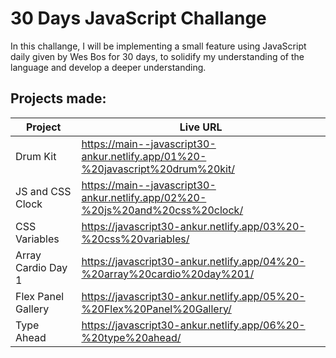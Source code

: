 # 30 Days JavaScript Challange

In this challange, I will be implementing a small feature using JavaScript daily given by Wes Bos for 30 days, to solidify my understanding of the language and develop a deeper understanding.

## Projects made:

| Project            | Live URL                                                                       |
| ------------------ | ------------------------------------------------------------------------------ |
| Drum Kit           | https://main--javascript30-ankur.netlify.app/01%20-%20javascript%20drum%20kit/ |
| JS and CSS Clock   | https://main--javascript30-ankur.netlify.app/02%20-%20js%20and%20css%20clock/  |
| CSS Variables      | https://javascript30-ankur.netlify.app/03%20-%20css%20variables/               |
| Array Cardio Day 1 | https://javascript30-ankur.netlify.app/04%20-%20array%20cardio%20day%201/      |
| Flex Panel Gallery | https://javascript30-ankur.netlify.app/05%20-%20Flex%20Panel%20Gallery/        |
| Type Ahead         | https://javascript30-ankur.netlify.app/06%20-%20type%20ahead/                  |
